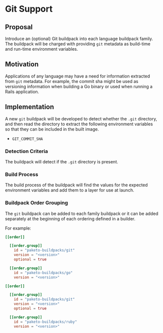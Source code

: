 # Git Support

## Proposal

Introduce an (optional) Git buildpack into each language buildpack family. The buildpack
will be charged with providing `git` metadata as build-time and run-time environment
variables.

## Motivation

Applications of any language may have a need for information extracted from
`git` metadata. For example, the commit sha might be used as versioning
information when building a Go binary or used when running a Rails application.

## Implementation

A new `git` buildpack will be developed to detect whether the `.git` directory, and then
read the directory to extract the following environment variables so that they
can be included in the built image.

- `GIT_COMMIT_SHA`

### Detection Criteria

The buildpack will detect if the `.git` directory is present.

### Build Process

The build process of the buildpack will find the values for the
expected environment variables and add them to a layer for use at launch.

### Buildpack Order Grouping

The `git` buildpack can be added to each family buildpack or it can be added
separately at the beginning of each ordering defined in a builder.

For example:

```toml
[[order]]

  [[order.group]]
    id = "paketo-buildpacks/git"
    version = "<version>"
    optional = true

  [[order.group]]
    id = "paketo-buildpacks/go"
    version = "<version>"

[[order]]

  [[order.group]]
    id = "paketo-buildpacks/git"
    version = "<version>"
    optional = true

  [[order.group]]
    id = "paketo-buildpacks/ruby"
    version = "<version>"
```
